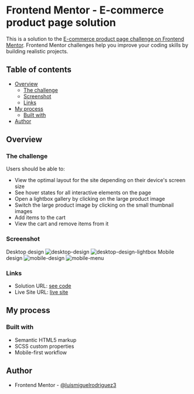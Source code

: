 
# Frontend Mentor - E-commerce product page solution

This is a solution to the [E-commerce product page challenge on Frontend Mentor](https://www.frontendmentor.io/challenges/ecommerce-product-page-UPsZ9MJp6). Frontend Mentor challenges help you improve your coding skills by building realistic projects.

## Table of contents

-   [Overview](#overview)
    -   [The challenge](#the-challenge)
    -   [Screenshot](#screenshot)
    -   [Links](#links)
-   [My process](#my-process)
    -   [Built with](#built-with)
-   [Author](#author)

## Overview

### The challenge

Users should be able to:

-   View the optimal layout for the site depending on their device's screen size
-   See hover states for all interactive elements on the page
-   Open a lightbox gallery by clicking on the large product image
-   Switch the large product image by clicking on the small thumbnail images
-   Add items to the cart
-   View the cart and remove items from it

### Screenshot
Desktop design
![desktop-design](https://user-images.githubusercontent.com/101124184/208186083-bb04a2c0-41bc-4ad2-bb64-8cdf5becf723.jpg)
![desktop-design-lightbox](https://user-images.githubusercontent.com/101124184/208186098-38c294fb-aeba-44f0-8ace-eecaa9d2ad8a.jpg)
Mobile design
![mobile-design](https://user-images.githubusercontent.com/101124184/208186115-59ea4500-64bf-4c1b-91b0-df2778a0dfcf.jpg)
![mobile-menu](https://user-images.githubusercontent.com/101124184/208186211-2610ea68-8899-43ac-9914-766250dc131f.jpg)


### Links

-   Solution URL: [see code](https://github.com/luismiguelrodriguez3/challenge-ecommerce)
-   Live Site URL: [live site](https://luismiguelrodriguez3.github.io/challenge-ecommerce/)

## My process

### Built with

-   Semantic HTML5 markup
-   SCSS custom properties
-   Mobile-first workflow

## Author

- Frontend Mentor - [@luismiguelrodriguez3](https://www.frontendmentor.io/profile/luismiguelrodriguez3)

